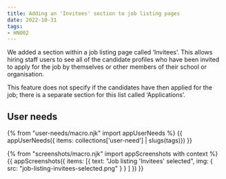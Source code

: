 ```yaml
---
title: Adding an 'Invitees' section to job listing pages
date: 2022-10-31
tags:
- HN002
---
```


We added a section within a job listing page called ‘Invitees’. This allows hiring staff users to see all of the candidate profiles who have been invited to apply for the job by themselves or other members of their school or organisation.

This feature does not specify if the candidates have then applied for the job; there is a separate section for this list called ‘Applications’.

## User needs

{% from "user-needs/macro.njk" import appUserNeeds %}
{{ appUserNeeds({ items: collections['user-need'] | slugs(tags)}) }}


{% from "screenshots/macro.njk" import appScreenshots with context %}
{{ appScreenshots({
  items: [{
    text: "Job listing 'Invitees' selected",
    img: { src: "job-listing-invitees-selected.png" }
  }
  ]
}) }}
